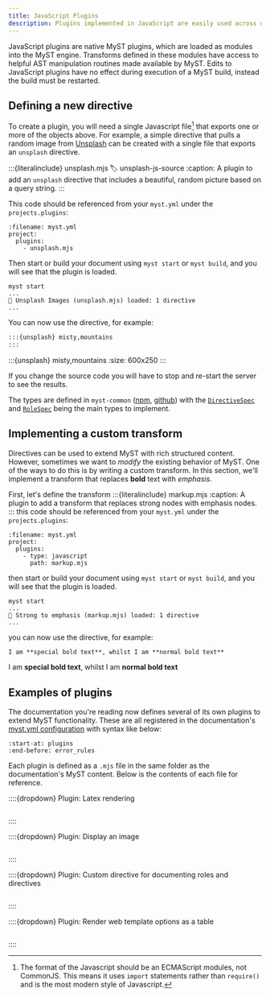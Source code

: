```yaml
---
title: JavaScript Plugins
description: Plugins implemented in JavaScript are easily used across different projects, as they do not require any additional programs to be installed.
---
```


JavaScript plugins are native MyST plugins, which are loaded as modules into the MyST engine. Transforms defined in these modules have access to helpful AST manipulation routines made available by MyST. Edits to JavaScript plugins have no effect during execution of a MyST build, instead the build must be restarted.

## Defining a new directive

To create a plugin, you will need a single Javascript file[^esm] that exports one or more of the objects above. For example, a simple directive that pulls a random image from [Unsplash](https://unsplash.com/) can be created with a single file that exports an `unsplash` directive.

[^esm]: The format of the Javascript should be an ECMAScript modules, not CommonJS. This means it uses `import` statements rather than `require()` and is the most modern style of Javascript.

:::{literalinclude} unsplash.mjs
:label: unsplash-js-source
:caption: A plugin to add an `unsplash` directive that includes a beautiful, random picture based on a query string.
:::

This code should be referenced from your `myst.yml` under the `projects.plugins`:

```{code} yaml
:filename: myst.yml
project:
  plugins:
    - unsplash.mjs
```

Then start or build your document using `myst start` or `myst build`, and you will see that the plugin is loaded.

```text
myst start
...
🔌 Unsplash Images (unsplash.mjs) loaded: 1 directive
...
```

You can now use the directive, for example:

```markdown
:::{unsplash} misty,mountains
:::
```

:::{unsplash} misty,mountains
:size: 600x250
:::

If you change the source code you will have to stop and re-start the server to see the results.

The types are defined in `myst-common` ([npm](https://www.npmjs.com/package/myst-common), [github](https://github.com/jupyter-book/mystmd/tree/main/packages/myst-common)) with the [`DirectiveSpec`](https://github.com/jupyter-book/mystmd/blob/9965925030c3fab6f34c20d11eeee7ffdafa73df/packages/myst-common/src/types.ts#L68-L77) and [`RoleSpec`](https://github.com/jupyter-book/mystmd/blob/9965925030c3fab6f34c20d11eeee7ffdafa73df/packages/myst-common/src/types.ts#L79-L85) being the main types to implement.

## Implementing a custom transform

Directives can be used to extend MyST with rich structured content. However, sometimes we want to _modify_ the existing behavior of MyST. One of the ways to do this is by writing a custom transform. In this section, we'll implement a transform that replaces **bold** text with _emphasis_.

First, let's define the transform
:::{literalinclude} markup.mjs
:caption: A plugin to add a transform that replaces strong nodes with emphasis nodes.
:::
this code should be referenced from your `myst.yml` under the `projects.plugins`:

```{code} yaml
:filename: myst.yml
project:
  plugins:
    - type: javascript
      path: markup.mjs
```

then start or build your document using `myst start` or `myst build`, and you will see that the plugin is loaded.

```text
myst start
...
🔌 Strong to emphasis (markup.mjs) loaded: 1 directive
...
```

you can now use the directive, for example:

```markdown
I am **special bold text**, whilst I am **normal bold text**
```

I am **special bold text**, whilst I am **normal bold text**

## Examples of plugins

The documentation you're reading now defines several of its own plugins to extend MyST functionality.
These are all registered in the documentation's [myst.yml configuration](myst.yml) with syntax like below:

```{literalinclude} myst.yml
:start-at: plugins
:end-before: error_rules
```

Each plugin is defined as a `.mjs` file in the same folder as the documentation's MyST content.
Below is the contents of each file for reference.

::::{dropdown} Plugin: Latex rendering

```{literalinclude} latex.mjs

```

::::

::::{dropdown} Plugin: Display an image

```{literalinclude} unsplash.mjs

```

::::

::::{dropdown} Plugin: Custom directive for documenting roles and directives

```{literalinclude} directives.mjs

```

::::

::::{dropdown} Plugin: Render web template options as a table

```{literalinclude} templates.mjs

```

::::
